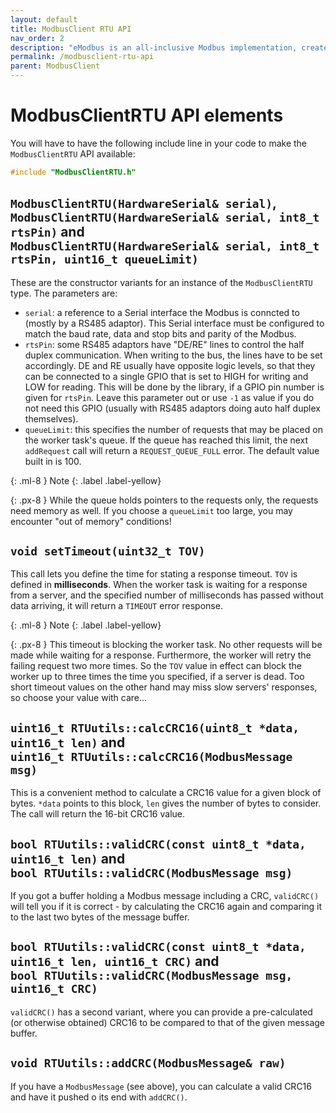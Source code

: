 ```yaml
---
layout: default
title: ModbusClient RTU API
nav_order: 2
description: "eModbus is an all-inclusive Modbus implementation, created for ESP32 and Arduino"
permalink: /modbusclient-rtu-api
parent: ModbusClient
---
```


# ModbusClientRTU API elements
You will have to have the following include line in your code to make the `ModbusClientRTU` API available:

```cpp
#include "ModbusClientRTU.h"
```

## `ModbusClientRTU(HardwareSerial& serial)`,<br> `ModbusClientRTU(HardwareSerial& serial, int8_t rtsPin)` and<br> `ModbusClientRTU(HardwareSerial& serial, int8_t rtsPin, uint16_t queueLimit)`
These are the constructor variants for an instance of the `ModbusClientRTU` type. The parameters are:
- `serial`: a reference to a Serial interface the Modbus is conncted to (mostly by a RS485 adaptor). This Serial interface must be configured to match the baud rate, data and stop bits and parity of the Modbus.
- `rtsPin`: some RS485 adaptors have "DE/RE" lines to control the half duplex communication. When writing to the bus, the lines have to be set accordingly. DE and RE usually have opposite logic levels, so that they can be connected to a single GPIO that is set to HIGH for writing and LOW for reading. This will be done by the library, if a GPIO pin number is given for `rtsPin`. Leave this parameter out or use `-1` as value if you do not need this GPIO (usually with RS485 adaptors doing auto half duplex themselves).
- `queueLimit`: this specifies the number of requests that may be placed on the worker task's queue. If the queue has reached this limit, the next `addRequest` call will return a `REQUEST_QUEUE_FULL` error. The default value built in is 100.

{: .ml-8 }
Note
{: .label .label-yellow}

{: .px-8 }
While the queue holds pointers to the requests only, the requests need memory as well. If you choose a `queueLimit` too large, you may encounter "out of memory" conditions!

## `void setTimeout(uint32_t TOV)`
This call lets you define the time for stating a response timeout. `TOV` is defined in **milliseconds**. When the worker task is waiting for a response from a server, and the specified number of milliseconds has passed without data arriving, it will return a `TIMEOUT` error response.

{: .ml-8 }
Note
{: .label .label-yellow}

{: .px-8 }
This timeout is blocking the worker task. No other requests will be made while waiting for a response. Furthermore, the worker will retry the failing request two more times. So the `TOV` value in effect can block the worker up to three times the time you specified, if a server is dead. 
Too short timeout values on the other hand may miss slow servers' responses, so choose your value with care...

## `uint16_t RTUutils::calcCRC16(uint8_t *data, uint16_t len)` and<br> `uint16_t RTUutils::calcCRC16(ModbusMessage msg)`
This is a convenient method to calculate a CRC16 value for a given block of bytes. `*data` points to this block, `len` gives the number of bytes to consider.
The call will return the 16-bit CRC16 value.

## `bool RTUutils::validCRC(const uint8_t *data, uint16_t len)` and<br> `bool RTUutils::validCRC(ModbusMessage msg)`
If you got a buffer holding a Modbus message including a CRC, `validCRC()` will tell you if it is correct - by calculating the CRC16 again and comparing it to the last two bytes of the message buffer.

## `bool RTUutils::validCRC(const uint8_t *data, uint16_t len, uint16_t CRC)` and<br> `bool RTUutils::validCRC(ModbusMessage msg, uint16_t CRC)`
`validCRC()` has a second variant, where you can provide a pre-calculated (or otherwise obtained) CRC16 to be compared to that of the given message buffer.

## `void RTUutils::addCRC(ModbusMessage& raw)`
If you have a `ModbusMessage` (see above), you can calculate a valid CRC16 and have it pushed o its end with `addCRC()`.
